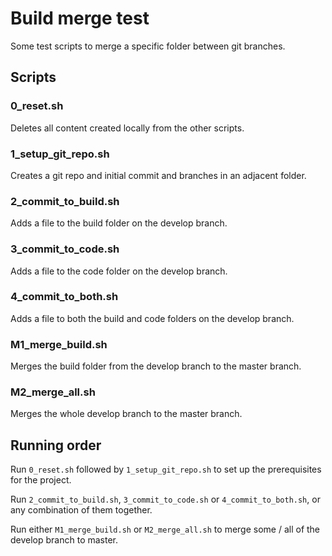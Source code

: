 # Build merge test

Some test scripts to merge a specific folder between git branches.

## Scripts

### 0_reset.sh

Deletes all content created locally from the other scripts.

### 1_setup_git_repo.sh

Creates a git repo and initial commit and branches in an adjacent folder.

### 2_commit_to_build.sh

Adds a file to the build folder on the develop branch.

### 3_commit_to_code.sh

Adds a file to the code folder on the develop branch.

### 4_commit_to_both.sh

Adds a file to both the build and code folders on the develop branch.

### M1_merge_build.sh

Merges the build folder from the develop branch to the master branch.

### M2_merge_all.sh

Merges the whole develop branch to the master branch.

## Running order

Run `0_reset.sh` followed by `1_setup_git_repo.sh` to set up the prerequisites for the project.

Run `2_commit_to_build.sh`, `3_commit_to_code.sh` or  `4_commit_to_both.sh`, or any combination of them together.

Run either `M1_merge_build.sh` or `M2_merge_all.sh` to merge some / all of the develop branch to master.
